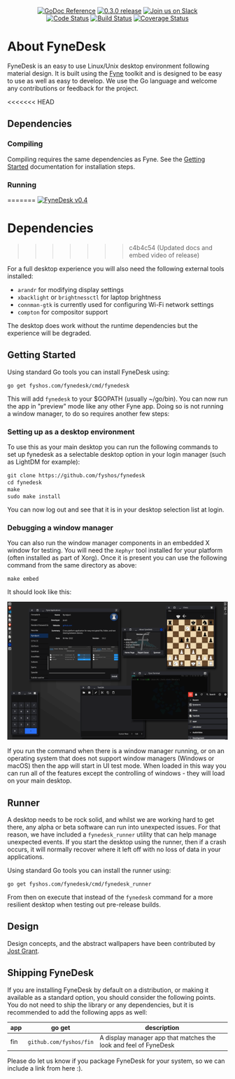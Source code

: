 <p align="center">
  <a href="https://godoc.org/fyshos.com/fynedesk" title="GoDoc Reference" rel="nofollow"><img src="https://img.shields.io/badge/go-documentation-blue.svg?style=flat" alt="GoDoc Reference"></a>
  <a href="https://github.com/fyshos/fynedesk/releases/tag/v0.3.0" title="0.3.0 Release" rel="nofollow"><img src="https://img.shields.io/badge/version-0.3.0-blue.svg?style=flat" alt="0.3.0 release"></a>
  <a href='http://gophers.slack.com/messages/fyne'><img src='https://img.shields.io/badge/join-us%20on%20slack-gray.svg?longCache=true&logo=slack&colorB=blue' alt='Join us on Slack' /></a>

  <br />
  <a href="https://goreportcard.com/report/fyshos.com/fynedesk"><img src="https://goreportcard.com/badge/fyshos.com/fynedesk" alt="Code Status" /></a>
  <a href="https://github.com/fyshos/fynedesk/actions"><img src="https://github.com/fyshos/fynedesk/workflows/Platform%20Tests/badge.svg" alt="Build Status" /></a>
  <a href='https://coveralls.io/github/fyshos/fynedesk?branch=develop'><img src='https://coveralls.io/repos/github/fyshos/fynedesk/badge.svg?branch=develop' alt='Coverage Status' /></a>
</p>

# About FyneDesk

FyneDesk is an easy to use Linux/Unix desktop environment following material design.
It is built using the [Fyne](https://fyne.io) toolkit and is designed to be
easy to use as well as easy to develop. We use the Go language and welcome
any contributions or feedback for the project.

<<<<<<< HEAD
## Dependencies

### Compiling

Compiling requires the same dependencies as Fyne. See the [Getting Started](https://developer.fyne.io/started/) documentation for installation steps.

### Running
=======
[![FyneDesk v0.4](https://img.youtube.com/vi/82Wu5k0xZOI/0.jpg)](https://www.youtube.com/watch?v=82Wu5k0xZOI)

# Dependencies
>>>>>>> c4b4c54 (Updated docs and embed video of release)

For a full desktop experience you will also need the following external tools installed:

- `arandr` for modifying display settings
- `xbacklight` or `brightnessctl` for laptop brightness
- `connman-gtk` is currently used for configuring Wi-Fi network settings
- `compton` for compositor support

The desktop does work without the runtime dependencies but the experience will be degraded.

## Getting Started

Using standard Go tools you can install FyneDesk using:
```
go get fyshos.com/fynedesk/cmd/fynedesk
```

This will add `fynedesk` to your $GOPATH (usually ~/go/bin).
You can now run the app in "preview" mode like any other Fyne app.
Doing so is not running a window manager, to do so requires another few steps:

### Setting up as a desktop environment

To use this as your main desktop you can run the following commands to set up
fynedesk as a selectable desktop option in your login manager (such as LightDM for example):

```
git clone https://github.com/fyshos/fynedesk
cd fynedesk
make
sudo make install
```

You can now log out and see that it is in your desktop selection list at login.

### Debugging a window manager

You can also run the window manager components in an embedded X window for testing.
You will need the `Xephyr` tool installed for your platform (often installed as part of Xorg).
Once it is present you can use the following command from the same directory as above:

    make embed

It should look like this:

<p align="center" markdown="1">
  <img src="desktop-dark-current.png" alt="Fyne Desktop - Dark" />
</p>

If you run the command when there is a window manager running, or on
an operating system that does not support window managers (Windows or
macOS) then the app will start in UI test mode.
When loaded in this way you can run all of the features except the
controlling of windows - they will load on your main desktop.

## Runner

A desktop needs to be rock solid, and whilst we are working hard to get there,
any alpha or beta software can run into unexpected issues. 
For that reason, we have included a `fynedesk_runner` utility that can help
manage unexpected events. If you start the desktop using the runner, then
if a crash occurs, it will normally recover where it left off with no loss
of data in your applications.

Using standard Go tools you can install the runner using:

    go get fyshos.com/fynedesk/cmd/fynedesk_runner

From then on execute that instead of the `fynedesk` command for a more 
resilient desktop when testing out pre-release builds.

## Design

Design concepts, and the abstract wallpapers have been contributed by [Jost Grant](https://github.com/jostgrant).

## Shipping FyneDesk

If you are installing FyneDesk by default on a distribution, or making it available as a standard option, you should consider the following points.
You do not need to ship the library or any dependencies, but it is recommended to add the following apps as well:

| app | go get | description |
| --- | ------ | ----------- |
| fin | `github.com/fyshos/fin` | A display manager app that matches the look and feel of FyneDesk |

Please do let us know if you package FyneDesk for your system, so we can include a link from here :).
